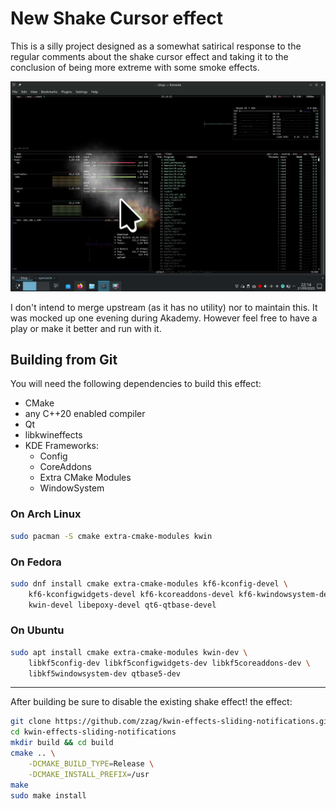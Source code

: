 # New Shake Cursor effect

This is a silly project designed as a somewhat satirical response to the regular comments about the shake cursor effect and taking it to the conclusion of being more extreme with some smoke effects.

![App Screenshot](./images/screenshot.png)

I don't intend to merge upstream (as it has no utility) nor to maintain this. It was mocked up one evening during Akademy.
However feel free to have a play or make it better and run with it.

## Building from Git

You will need the following dependencies to build this effect:

* CMake
* any C++20 enabled compiler
* Qt
* libkwineffects
* KDE Frameworks:
    - Config
    - CoreAddons
    - Extra CMake Modules
    - WindowSystem

### On Arch Linux

```sh
sudo pacman -S cmake extra-cmake-modules kwin
```

### On Fedora

```sh
sudo dnf install cmake extra-cmake-modules kf6-kconfig-devel \
    kf6-kconfigwidgets-devel kf6-kcoreaddons-devel kf6-kwindowsystem-devel \
    kwin-devel libepoxy-devel qt6-qtbase-devel
```


### On Ubuntu

```sh
sudo apt install cmake extra-cmake-modules kwin-dev \
    libkf5config-dev libkf5configwidgets-dev libkf5coreaddons-dev \
    libkf5windowsystem-dev qtbase5-dev
```

-----

After building be sure to disable the existing shake effect!
the effect:

```sh
git clone https://github.com/zzag/kwin-effects-sliding-notifications.git
cd kwin-effects-sliding-notifications
mkdir build && cd build
cmake .. \
    -DCMAKE_BUILD_TYPE=Release \
    -DCMAKE_INSTALL_PREFIX=/usr
make
sudo make install
```

